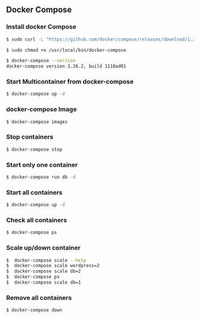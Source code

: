 ## Docker Compose

### Install docker Compose
```bash
$ sudo curl -L "https://github.com/docker/compose/releases/download/1.26.2/docker-compose-$(uname -s)-$(uname -m)" -o /usr/local/bin/docker-compose

$ sudo chmod +x /usr/local/bin/docker-compose

$ docker-compose --version
docker-compose version 1.26.2, build 1110ad01
```

### Start Multicontainer from docker-compose
```bash
$ docker-compose up -d
```

### docker-compose Image
```bash
$ docker-compose images
```

### Stop containers
```bash
$ docker-compose stop

```

### Start only one container
```bash
$ docker-compose run db -d
```

### Start all containers
```bash
$ docker-compose up -d
```

### Check all containers
```bash
$ docker-compose ps 
```

### Scale up/down container
```bash
$  docker-compose scale --help
$  docker-compose scale wordpress=2
$  docker-compose scale db=2
$  docker-compose ps
$  docker-compose scale db=1
```


### Remove all containers
```bash
$ docker-compose down
```
